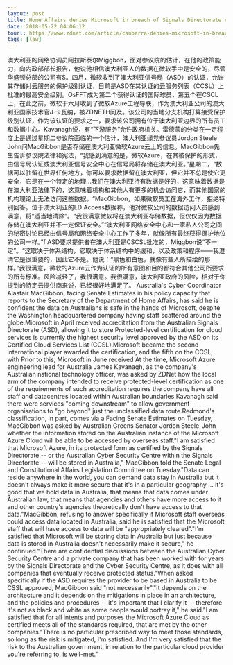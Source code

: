 ```yaml
---
layout: post
title: Home Affairs denies Microsoft in breach of Signals Directorate conditions
date: 2018-05-22 04:06:12
tourl: https://www.zdnet.com/article/canberra-denies-microsoft-in-breach-of-signals-directorate-conditions/
tags: [law]
---
```

澳大利亚的网络协调员阿拉斯泰尔Miggbon，面对参议院的估计，在他的政策能力，向内政部部长报告，他说他相信澳大利亚人的数据在微软手中是安全的，尽管华盛顿总部的公司有S。四月，微软收到了澳大利亚信号局（ASD）的认证，允许其存储对云服务的保护级别认证，目前是ASD在其认证的云服务列表（CCSL）上批准的最高安全级别。OsFFT成为第二个获得认证的国际球员，第五个在CSCL上，在此之前，微软于六月收到了微软Azure工程导联，作为澳大利亚公司的澳大利亚国家技术官J·卡瓦纳，被ZDNETH问及。该公司的当地分支机构打算接受保护级别认证，作为该认证的要求之一，要求该公司拥有位于澳大利亚边界的所有员工和数据中心。Kavanagh说，有“下游服务”允许政府机关。雷德蒙的分类在一定程度上是通过星期二参议院面临的一个估计，澳大利亚绿党参议员Jordon Steele John问MacGibbon是否存储在澳大利亚微软Azure云上的信息。MacGibbon先生告诉参议院法律和宪法，“我感到满意的是，微软Azure，在其被保护的形式，由信号局认证或澳大利亚信号安全中心在信号局将存储在澳大利亚。”星期二，“数据可以驻留在世界任何地方，你可以要求数据留在澳大利亚，但它并不总是使它更安全，它是在一个特定的地理…我们在澳大利亚持有数据是好的，这意味着数据是在澳大利亚法律下的，这意味着机构和其他人有更多的机会访问它，而其他国家的机构理论上无法访问这些数据。“MacGibbon，如果微软员工在海外工作，拒绝特别回答。位于澳大利亚的LD Access数据称，他对微软公司的数据访问人员感到满意，将“适当地清除”。“我很满意微软将在澳大利亚存储数据，但仅仅因为数据存储在澳大利亚并不一定保证安全。”“澳大利亚网络安全中心和一家私人公司之间的秘密讨论已经由信号局和网络安全中心工作了多年，就像所有最终获得保护地位的公司一样。”f ASD要求提供者在澳大利亚是CSCSL批准的，Miggbon说“不一定”。“这取决于体系结构，它取决于体系结构中的缓和，以及政策和程序——我澄清它是很重要的，因此它不是。他说：“黑色和白色，就像有些人所描绘的那样。”我很满意，微软的Azure云作为认证的所有意图和目的都符合其他公司所要求的所有标准。风险减轻了，我很满意。我很满意，澳大利亚政府的风险，相对于你提到的特定云提供商来说，已经很好地满足了。
Australia's Cyber Coordinator Alastair MacGibbon, facing Senate Estimates in his policy capacity that reports to the Secretary of the Department of Home Affairs, has said he is confident the data on Australians is safe in the hands of Microsoft, despite the Washington headquartered company having staff scattered around the globe.Microsoft in April received accreditation from the Australian Signals Directorate (ASD), allowing it to store Protected-level certification for cloud services is currently the highest security level approved by the ASD on its Certified Cloud Services List (CCSL).Microsoft became the second international player awarded the certification, and the fifth on the CCSL, with Prior to this, Microsoft in June received At the time, Microsoft Azure engineering lead for Australia James Kavanagh, as the company's Australian national technology officer, was asked by ZDNet how the local arm of the company intended to receive protected-level certification as one of the requirements of such accreditation requires the company have all staff and datacentres located within Australian boundaries.Kavanagh said there were services "coming downstream" to allow government organisations to "go beyond" just the unclassified data route.Redmond's classification, in part, comes via a Facing Senate Estimates on Tuesday, MacGibbon was asked by Australian Greens Senator Jordon Steele-John whether the information stored on the Australian instance of the Microsoft Azure Cloud will be able to be accessed by overseas staff."I am satisfied that Microsoft Azure, in its protected form as certified by the Signals Directorate -- or the Australian Cyber Security Centre within the Signals Directorate -- will be stored in Australia," MacGibbon told the Senate Legal and Constitutional Affairs Legislation Committee on Tuesday."Data can reside anywhere in the world, you can demand data stay in Australia but it doesn't always make it more secure that it's in a particular geography ... it's good that we hold data in Australia, that means that data comes under Australian law, that means that agencies and others have more access to it and other country's agencies theoretically don't have access to that data."MacGibbon, refusing to answer specifically if Microsoft staff overseas could access data located in Australia, said he is satisfied that the Microsoft staff that will have access to data will be "appropriately cleared"."I'm satisfied that Microsoft will be storing data in Australia but just because data is stored in Australia doesn't necessarily make it secure," he continued."There are confidential discussions between the Australian Cyber Security Centre and a private company that has been worked with for years by the Signals Directorate and the Cyber Security Centre, as it does with all companies that eventually receive protected status."When asked specifically if the ASD requires the provider to be based in Australia to be CSSL approved, MacGibbon said "not necessarily"."It depends on the architecture and it depends on the mitigations in place in an architecture, and the policies and procedures -- it's important that I clarify it -- therefore it's not as black and white as some people would portray it," he said."I am satisfied that for all intents and purposes the Microsoft Azure Cloud as certified meets all of the standards required, that are met by the other companies."There is no particular prescribed way to meet those standards, so long as the risk is mitigated, I'm satisfied. And I'm very satisfied that the risk to the Australian government, in relation to the particular cloud provider you're referring to, is well-met."